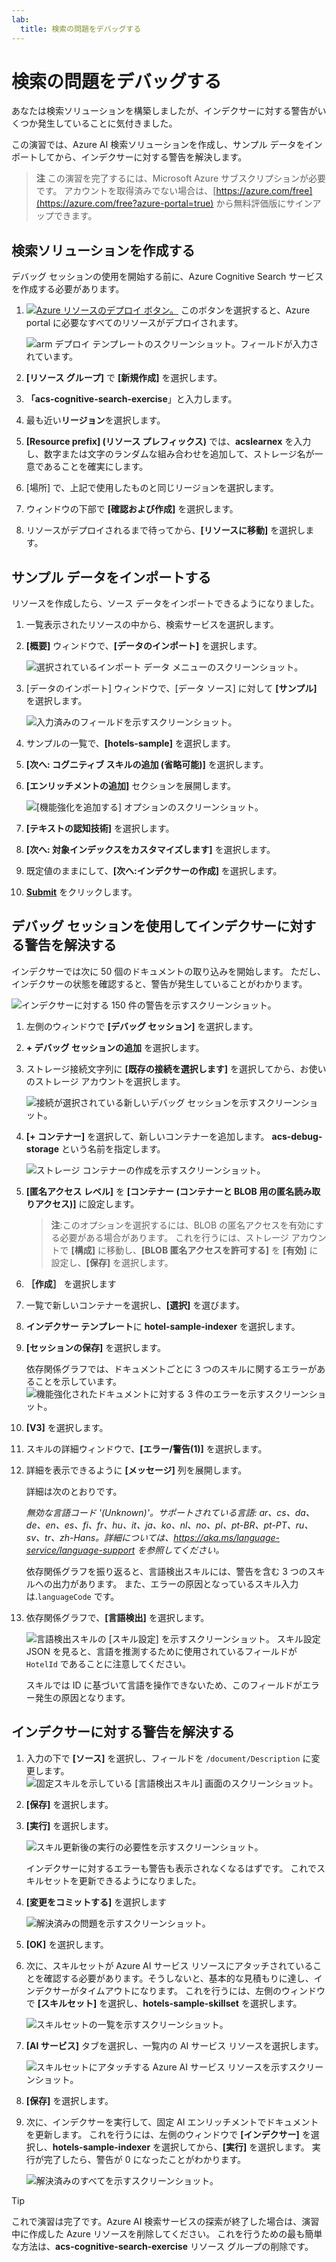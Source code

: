 ```yaml
---
lab:
  title: 検索の問題をデバッグする
---
```


# 検索の問題をデバッグする

あなたは検索ソリューションを構築しましたが、インデクサーに対する警告がいくつか発生していることに気付きました。

この演習では、Azure AI 検索ソリューションを作成し、サンプル データをインポートしてから、インデクサーに対する警告を解決します。

> **注** この演習を完了するには、Microsoft Azure サブスクリプションが必要です。 アカウントを取得済みでない場合は、[https://azure.com/free](https://azure.com/free?azure-portal=true) から無料評価版にサインアップできます。

## 検索ソリューションを作成する

デバッグ セッションの使用を開始する前に、Azure Cognitive Search サービスを作成する必要があります。

1. [![Azure リソースのデプロイ ボタン。](../media/08-media/deploy-azure.svg)](https://portal.azure.com/#create/Microsoft.Template/uri/https%3A%2F%2Fraw.githubusercontent.com%2FAzure-Samples%2Fazure-search-knowledge-mining%2Fmaster%2Fazuredeploy.json) このボタンを選択すると、Azure portal に必要なすべてのリソースがデプロイされます。

    ![arm デプロイ テンプレートのスクリーンショット。フィールドが入力されています。](../media/08-media/arm-template-deployment.png)

1. **[リソース グループ]** で **[新規作成]** を選択します。
1. **「acs-cognitive-search-exercise**」と入力します。
1. 最も近い**リージョン**を選択します。
1. **[Resource prefix] (リソース プレフィックス)** では、**acslearnex** を入力し、数字または文字のランダムな組み合わせを追加して、ストレージ名が一意であることを確実にします。
1. [場所] で、上記で使用したものと同じリージョンを選択します。
1. ウィンドウの下部で **[確認および作成]** を選択します。
1. リソースがデプロイされるまで待ってから、**[リソースに移動]** を選択します。

## サンプル データをインポートする

リソースを作成したら、ソース データをインポートできるようになりました。

1. 一覧表示されたリソースの中から、検索サービスを選択します。

1. **[概要]** ウィンドウで、**[データのインポート]** を選択します。

      ![選択されているインポート データ メニューのスクリーンショット。](../media/08-media/import-data.png)

1. [データのインポート] ウィンドウで、[データ ソース] に対して **[サンプル]** を選択します。

      ![入力済みのフィールドを示すスクリーンショット。](../media/08-media/import-data-selection-screen-small.png)

1. サンプルの一覧で、**[hotels-sample]** を選択します。
1. **[次へ: コグニティブ スキルの追加 (省略可能)]** を選択します。
1. **[エンリッチメントの追加]** セクションを展開します。

    ![[機能強化を追加する] オプションのスクリーンショット。](../media/08-media/add-enrichments.png)

1. **[テキストの認知技術]** を選択します。
1. **[次へ: 対象インデックスをカスタマイズします]** を選択します。
1. 既定値のままにして、**[次へ:インデクサーの作成]** を選択します。
1. **[Submit](送信)** をクリックします。

## デバッグ セッションを使用してインデクサーに対する警告を解決する

インデクサーでは次に 50 個のドキュメントの取り込みを開始します。 ただし、インデクサーの状態を確認すると、警告が発生していることがわかります。

![インデクサーに対する 150 件の警告を示すスクリーンショット。](../media/08-media/indexer-warnings.png)

1. 左側のウィンドウで **[デバッグ セッション]** を選択します。

1. **+ デバッグ セッションの追加** を選択します。

1. ストレージ接続文字列に **[既存の接続を選択します]** を選択してから、お使いのストレージ アカウントを選択します。

    ![接続が選択されている新しいデバッグ セッションを示すスクリーンショット。](../media/08-media/connect-storage.png)
1. **[+ コンテナー]** を選択して、新しいコンテナーを追加します。 **acs-debug-storage** という名前を指定します。

    ![ストレージ コンテナーの作成を示すスクリーンショット。](../media/08-media/create-storage-container.png)

1. **[匿名アクセス レベル]** を **[コンテナー (コンテナーと BLOB 用の匿名読み取りアクセス)]** に設定します。

    > **注**:このオプションを選択するには、BLOB の匿名アクセスを有効にする必要がある場合があります。 これを行うには、ストレージ アカウントで **[構成]** に移動し、**[BLOB 匿名アクセスを許可する]** を **[有効]** に設定し、**[保存]** を選択します。

1. **［作成］** を選択します
1. 一覧で新しいコンテナーを選択し、**[選択]** を選びます。
1. **インデクサー テンプレート**に **hotel-sample-indexer** を選択します。
1. **[セッションの保存]** を選択します。

    依存関係グラフでは、ドキュメントごとに 3 つのスキルに関するエラーがあることを示しています。
    ![機能強化されたドキュメントに対する 3 件のエラーを示すスクリーンショット。](../media/08-media/warning-skill-selection.png)

1. **[V3]** を選択します。
1. スキルの詳細ウィンドウで、**[エラー/警告(1)]** を選択します。
1. 詳細を表示できるように **[メッセージ]** 列を展開します。

    詳細は次のとおりです。

    *無効な言語コード '(Unknown)'。サポートされている言語: ar、cs、da、de、en、es、fi、fr、hu、it、ja、ko、nl、no、pl、pt-BR、pt-PT、ru、sv、tr、zh-Hans。詳細については、https://aka.ms/language-service/language-support を参照してください。*

    依存関係グラフを振り返ると、言語検出スキルには、警告を含む 3 つのスキルへの出力があります。 また、エラーの原因となっているスキル入力は.`languageCode` です。

1. 依存関係グラフで、**[言語検出]** を選択します。

    ![言語検出スキルの [スキル設定] を示すスクリーンショット。](../media/08-media/language-detection-error.png)
    スキル設定 JSON を見ると、言語を推測するために使用されているフィールドが `HotelId` であることに注意してください。

    スキルでは ID に基づいて言語を操作できないため、このフィールドがエラー発生の原因となります。

## インデクサーに対する警告を解決する

1. 入力の下で **[ソース]** を選択し、フィールドを `/document/Description` に変更します。
    ![固定スキルを示している [言語検出スキル] 画面のスクリーンショット。](../media/08-media/language-detection-fix.png)
1. **[保存]** を選択します。
1. **[実行]** を選択します。

    ![スキル更新後の実行の必要性を示すスクリーンショット。](../media/08-media/rerun-debug-session.png)

    インデクサーに対するエラーも警告も表示されなくなるはずです。 これでスキルセットを更新できるようになりました。

1. **[変更をコミットする]** を選択します

    ![解決済みの問題を示すスクリーンショット。](../media/08-media/error-fixed.png)
1. **[OK]** を選択します。

1. 次に、スキルセットが Azure AI サービス リソースにアタッチされていることを確認する必要があります。そうしないと、基本的な見積もりに達し、インデクサーがタイムアウトになります。 これを行うには、左側のウィンドウで **[スキルセット]** を選択し、**hotels-sample-skillset** を選択します。

    ![スキルセットの一覧を示すスクリーンショット。](../media/08-media/update-skillset.png)
1. **[AI サービス]** タブを選択し、一覧内の AI サービス リソースを選択します。

    ![スキルセットにアタッチする Azure AI サービス リソースを示すスクリーンショット。](../media/08-media/skillset-attach-service.png)
1. **[保存]** を選択します。

1. 次に、インデクサーを実行して、固定 AI エンリッチメントでドキュメントを更新します。 これを行うには、左側のウィンドウで **[インデクサー]** を選択し、**hotels-sample-indexer** を選択してから、**[実行]** を選択します。  実行が完了したら、警告が 0 になったことがわかります。

    ![解決済みのすべてを示すスクリーンショット。](../media/08-media/warnings-fixed-indexer.png)

> [!TIP]
> これで演習は完了です。Azure AI 検索サービスの探索が終了した場合は、演習中に作成した Azure リソースを削除してください。 これを行うための最も簡単な方法は、**acs-cognitive-search-exercise** リソース グループの削除です。

